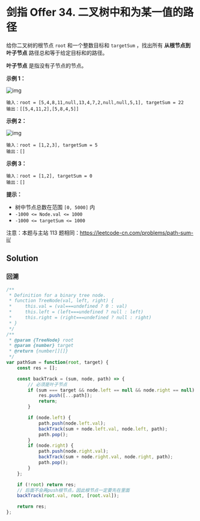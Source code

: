 # 剑指 Offer 34. 二叉树中和为某一值的路径

给你二叉树的根节点 `root` 和一个整数目标和 `targetSum` ，找出所有 **从根节点到叶子节点** 路径总和等于给定目标和的路径。

**叶子节点** 是指没有子节点的节点。

**示例 1：**

![img](https://assets.leetcode.com/uploads/2021/01/18/pathsumii1.jpg)

```
输入：root = [5,4,8,11,null,13,4,7,2,null,null,5,1], targetSum = 22
输出：[[5,4,11,2],[5,8,4,5]]
```

**示例 2：**

![img](https://assets.leetcode.com/uploads/2021/01/18/pathsum2.jpg)

```
输入：root = [1,2,3], targetSum = 5
输出：[]
```

**示例 3：**

```
输入：root = [1,2], targetSum = 0
输出：[]
```

**提示：**

- 树中节点总数在范围 `[0, 5000]` 内
- `-1000 <= Node.val <= 1000`
- `-1000 <= targetSum <= 1000`

注意：本题与主站 113 题相同：https://leetcode-cn.com/problems/path-sum-ii/

## Solution

### 回溯

```js
/**
 * Definition for a binary tree node.
 * function TreeNode(val, left, right) {
 *     this.val = (val===undefined ? 0 : val)
 *     this.left = (left===undefined ? null : left)
 *     this.right = (right===undefined ? null : right)
 * }
 */
/**
 * @param {TreeNode} root
 * @param {number} target
 * @return {number[][]}
 */
var pathSum = function(root, target) {
    const res = [];

    const backTrack = (sum, node, path) => {
        // 必须是叶子节点
        if (sum === target && node.left == null && node.right == null) {
            res.push([...path]);
            return;
        }

        if (node.left) {
            path.push(node.left.val);
            backTrack(sum + node.left.val, node.left, path);
            path.pop();
        }
        if (node.right) {
            path.push(node.right.val);
            backTrack(sum + node.right.val, node.right, path);
            path.pop();
        }
    };

    if (!root) return res;
    // 后面不会再push根节点，因此根节点一定要先在里面
    backTrack(root.val, root, [root.val]);

    return res;
};
```


